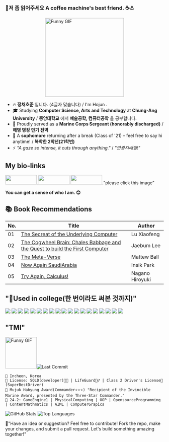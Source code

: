 ### 👋저 좀 읽어주세요 A coffee machine's best friend. ☕⚓

<div style="display: flex; justify-content: center; align-items: center;">
  <img 
    src="https://i.giphy.com/media/v1.Y2lkPTc5MGI3NjExZmdpc2liNm5mb3pwM2pzYWlpaDNuazRuZm5ibWh5b2V6aWd0anhuZCZlcD12MV9pbnRlcm5hbF9naWZfYnlfaWQmY3Q9Zw/CTX0ivSQbI78A/giphy.gif" 
    alt="Funny GIF" 
    width="250" 
  />
</div>



- 🔥 **정채호준** 입니다. (4글자 맞습니다) / I'm Hojun .
- 🎓 Studying **Computer Science, Arts and Technology** at **Chung-Ang University** / **중앙대학교** 에서 **예술공학, 컴퓨터공학** 을 공부합니다.
- 🦅 Proudly served as a **Marine Corps Sergeant (honorably discharged)** / **해병 병장 만기 전역**
- 🌱 A **sophomore** returning after a break (Class of '21) – feel free to say hi anytime! / **복학한 2학년(21학번)**
- ⚡ _"A gaze so intense, it cuts through anything."_ / _"안광지배철!"_ 



## My bio-links
<span>
  <a href="https://youtube.com/@turtleneck_king?si=Ye8GUmUF9ocDgJy-">
    <img src="https://img.shields.io/badge/YouTube-FF0000?style=for-the-badge&logo=youtube&logoColor=white" width="100" height="30" />
  </a>
  <a href="https://www.instagram.com/ne_gr_za?utm_source=ig_web_button_share_sheet&igsh=ZDNlZDc0MzIxNw==">
    <img src="https://img.shields.io/badge/Instagram-E4405F?style=for-the-badge&logo=instagram&logoColor=white" width="100" height="30" />
  </a>
  <a href="https://youtu.be/L6sRyMrJoO0?si=-D_wMFLirR0-z0h0">
    <img 
      src="https://i.giphy.com/media/v1.Y2lkPTc5MGI3NjExc2wzYWR3Y3h5MWd6aHR2eGtvNXF5em0xdWUyYjZlcG5neXd5bXZvaiZlcD12MV9pbnRlcm5hbF9naWZfYnlfaWQmY3Q9Zw/SBz5WdRACsaqEEGRfl/giphy.gif" 
      width="100" height="30"
    /> 
  </a> "please click this image"
</span>






**You can get a sense of who I am. 😊**

## 📚 Book Recommendations

| No. | Title | Author |
|------|-------|----------|
| 01 | [The Secreat of the Underlying Computer](https://www.yes24.com/Product/Goods/125299750?pid=123487&cosemkid=go17107581468846387&utm_source=google_pc&utm_medium=cpc&utm_campaign=book_pc&utm_content=ys_240530_google_pc_cc_book_pc_12403%EB%8F%84%EC%84%9C&utm_term=%EC%BB%B4%ED%93%A8%ED%84%B0%EB%B0%91%EB%B0%94%EB%8B%A5%EC%9D%98%EB%B9%84%EB%B0%80&gad_source=1&gclid=CjwKCAiA9IC6BhA3EiwAsbltONxOWeqFMdzE0XgE2xvAhy51myI5i_TP6gSNbvuOPIlVh0JhSDKGbBoCr0cQAvD_BwE)  | Lu Xiaofeng |
| 02 | [The Cogwheel Brain: Chales Babbage and the Quest to build the First Computer](https://www.yes24.com/Product/Goods/25245406)  | Jaebum Lee |
| 03 | [The Meta-Verse](https://www.yes24.com/Product/Goods/119153901) | Mattew Ball |
| 04 | [Now Again SaudiArabia](https://www.yes24.com/Product/Goods/125297987) | Insik Park |
| 05 | [Try Again, Calculus!](https://www.yes24.com/Product/Goods/77126121) | Nagano Hiroyuki |


## "🤖Used in college(한 번이라도 써본 것까지)"
<span>
  <img src="https://img.shields.io/badge/C%23-239120?style=for-the-badge&logo=c-sharp&logoColor=white"/>
  <img src="https://img.shields.io/badge/C%2B%2B-00599C?style=for-the-badge&logo=c%2B%2B&logoColor=white"/>
  <img src="https://img.shields.io/badge/Python-3776AB?style=for-the-badge&logo=python&logoColor=white"/>
  <img src="https://img.shields.io/badge/HTML5-E34F26?style=for-the-badge&logo=html5&logoColor=white"/>
  <img src="https://img.shields.io/badge/Unity-100000?style=for-the-badge&logo=unity&logoColor=white"/>
  <img src="https://img.shields.io/badge/MySQL-00000F?style=for-the-badge&logo=mysql&logoColor=white"/>
  <img src="https://img.shields.io/badge/npm-CB3837?style=for-the-badge&logo=npm&logoColor=white"/>
  <img src="https://img.shields.io/badge/Miro-050038?style=for-the-badge&logo=Miro&logoColor=white"/>
  <img src="https://img.shields.io/badge/GIT-E44C30?style=for-the-badge&logo=git&logoColor=white"/>
  <img src="https://img.shields.io/badge/powershell-5391FE?style=for-the-badge&logo=powershell&logoColor=white"/>
  <img src="https://img.shields.io/badge/-Arduino-00979D?style=for-the-badge&logo=Arduino&logoColor=white"/>
  <img src="https://img.shields.io/badge/Linux-FCC624?style=for-the-badge&logo=linux&logoColor=black"/>
  <img src="https://img.shields.io/badge/Netflix-E50914?style=for-the-badge&logo=netflix&logoColor=white"/>
  <img src="https://img.shields.io/badge/JSS-F7DF1E?style=for-the-badge&logo=JSS&logoColor=white"/>
  <img src="https://img.shields.io/badge/Burger King-D62300?style=for-the-badge&logo=Burger King&logoColor=white"/>
  <img src="https://img.shields.io/badge/Ethereum-3C3C3D?logo=ethereum&logoColor=fff&style=for-the-badge"/>
  <img src="https://img.shields.io/badge/Xrp-black?style=for-the-badge&logo=xrp&logoColor=white"/>
  <img src="https://img.shields.io/badge/Colab-F9AB00?style=for-the-badge&logo=googlecolab&color=525252"/>
  <img src="	https://img.shields.io/badge/.NET-5C2D91?style=for-the-badge&logo=.net&logoColor=white"/>
</span>

## "TMI"
<img src="https://i.giphy.com/media/v1.Y2lkPTc5MGI3NjExZGp3eXpvcDVycGg3cDUxaWQzODJtamF0bTV1ZGFmZ3dnNGg5aDNhciZlcD12MV9pbnRlcm5hbF9naWZfYnlfaWQmY3Q9Zw/zhRA0okWxTGiu78uSk/giphy.gif" alt="Funny GIF" width="100" />![Last Commit](https://img.shields.io/github/last-commit/Jeongchaehojun/Jeongchaehojun.svg?style=flat-square&color=blue)

```
📍 Incheon, Korea
💼 License: SQLD(developer)👨‍💻 | LifeGuard🏊‍♂️ | Class 2 Driver's License🚗(SuperBestDriver) 
🦾 Mujuk Habyung Award(Commander⭐⭐⭐) "Recipient of the Invincible Marine Award, presented by the Three-Star Commander."
🎯 24-2: GameEngine1 | PhysicalComputing | OOP | OpensourceProgramming | ContentMathmatics | AIML | ComputerGrapics
```
![GitHub Stats](https://github-readme-stats.vercel.app/api?username=Jeongchaehojun&theme=radical)
![Top Languages](https://github-readme-stats.vercel.app/api/top-langs/?username=jeongchaehojun&layout=compact&langs_count=5&theme=blue-green)

💞"Have an idea or suggestion? Feel free to contribute! Fork the repo, make your changes, and submit a pull request. Let's build something amazing together!"



